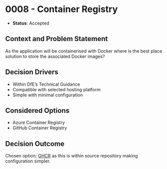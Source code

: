 # 0008 - Container Registry

* **Status**: Accepted

## Context and Problem Statement

As the application will be containerised with Docker where is the best place solution to store the associated Docker images?

## Decision Drivers

* Within DfE’s Technical Guidance
* Compatible with selected hosting platform
* Simple with minimal configuration

## Considered Options

* Azure Container Registry
* GitHub Container Registry

## Decision Outcome

Chosen option: [GHCR](https://docs.github.com/en/packages/working-with-a-github-packages-registry/working-with-the-container-registry) as this is within source repository making configuration simpler.